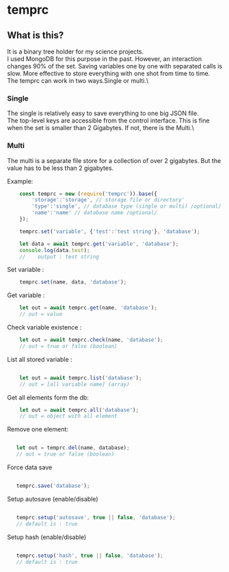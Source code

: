 # temprc

## What is this?

It is a binary tree holder for my science projects.\
I used MongoDB for this purpose in the past. However, an interaction changes 90% of the set. Saving variables one by one with separated calls is slow. More effective to store everything with one shot from time to time.\
The temprc can work in two ways.Single or multi.\

### Single

The single is relatively easy to save everything to one big JSON file.\
The top-level keys are accessible from the control interface. This is fine when the set is smaller than 2 Gigabytes.  If not, there is the Multi.\


### Multi

The multi is a separate file store for a collection of over 2 gigabytes. But the value has to be less than 2 gigabytes.






Example:

``` javascript
    const temprc = new (require('temprc')).base({
        'storage':'storage', // storage file or directory'
        'type':'single', // database type (single or multi) /optional/
        'name':'name' // database name /optional/
    });

    temprc.set('variable', {'test':'test string'}, 'database');

    let data = await temprc.get('variable', 'database');
    console.log(data.test);
    //    output : test string

```



Set variable :


``` javascript
    temprc.set(name, data, 'database');

```


Get variable :


``` javascript
    let out = await temprc.get(name, 'database');
    // out = value

```

Check variable existence :


``` javascript
    let out = await temprc.check(name, 'database');
    // out = true or false (boolean)

```

List all stored variable : 

```javascript

    let out = await temprc.list('database');
    // out = [all variable name] (array)

```

Get all elements form the db:

```javascript
    let out = await temprc.all('database');
    // out = object with all element
```

Remove one element:

```javascript

   let out = temprc.del(name, database);
   // out = true or false (boolean)
```

Force data save 

```javascript

   temprc.save('database');
```

Setup autosave (enable/disable)

```javascript

   temprc.setup('autosave', true || false, 'database');
   // default is : true
```

Setup hash (enable/disable)

```javascript

   temprc.setup('hash', true || false, 'database');
   // default is : true
```



